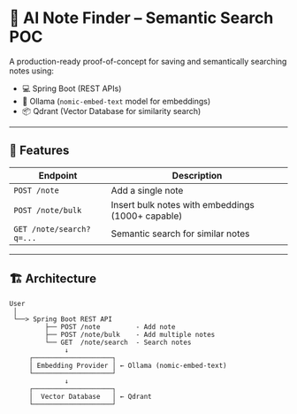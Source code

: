 # 🧠 AI Note Finder – Semantic Search POC

A production-ready proof-of-concept for saving and semantically searching notes using:

- 💻 Spring Boot (REST APIs)
- 🤖 Ollama (`nomic-embed-text` model for embeddings)
- 📦 Qdrant (Vector Database for similarity search)

---

## 🎯 Features

| Endpoint                   | Description                                      |
|----------------------------|--------------------------------------------------|
| `POST /note`               | Add a single note                                |
| `POST /note/bulk`          | Insert bulk notes with embeddings (1000+ capable)|
| `GET /note/search?q=...`   | Semantic search for similar notes                |

---

## 🏗️ Architecture

```plaintext
User
 │
 └──> Spring Boot REST API
         ├── POST /note         - Add note
         ├── POST /note/bulk    - Add multiple notes
         └── GET  /note/search  - Search notes
              ↓
     ┌────────────────────┐
     │ Embedding Provider │ ← Ollama (nomic-embed-text)
     └────────────────────┘
              ↓
     ┌────────────────────┐
     │  Vector Database   │ ← Qdrant
     └────────────────────┘
